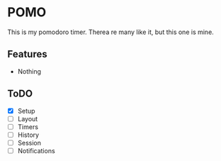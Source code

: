 # POMO
This is my pomodoro timer. Therea re many like it, but this one is mine.

## Features
- Nothing

## ToDO
- [x] Setup
- [ ] Layout
- [ ] Timers
- [ ] History
- [ ] Session
- [ ] Notifications